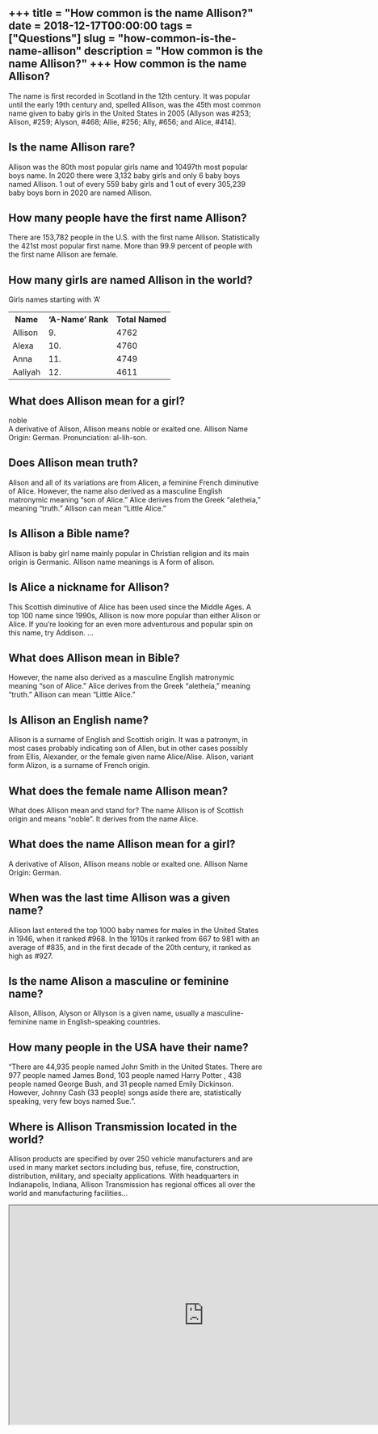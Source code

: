 +++
title = "How common is the name Allison?"
date = 2018-12-17T00:00:00
tags = ["Questions"]
slug = "how-common-is-the-name-allison"
description = "How common is the name Allison?"
+++
How common is the name Allison?
-------------------------------

The name is first recorded in Scotland in the 12th century. It was popular until the early 19th century and, spelled Allison, was the 45th most common name given to baby girls in the United States in 2005 (Allyson was #253; Alison, #259; Alyson, #468; Allie, #256; Ally, #656; and Alice, #414).

Is the name Allison rare?
-------------------------

Allison was the 80th most popular girls name and 10497th most popular boys name. In 2020 there were 3,132 baby girls and only 6 baby boys named Allison. 1 out of every 559 baby girls and 1 out of every 305,239 baby boys born in 2020 are named Allison.

How many people have the first name Allison?
--------------------------------------------

There are 153,782 people in the U.S. with the first name Allison. Statistically the 421st most popular first name. More than 99.9 percent of people with the first name Allison are female.

How many girls are named Allison in the world?
----------------------------------------------

Girls names starting with ‘A’

<table><tr><th>Name</th><th>‘A-Name’ Rank</th><th>Total Named</th></tr><tr><td>Allison</td><td>9.</td><td>4762</td></tr><tr><td>Alexa</td><td>10.</td><td>4760</td></tr><tr><td>Anna</td><td>11.</td><td>4749</td></tr><tr><td>Aaliyah</td><td>12.</td><td>4611</td></tr></table>

What does Allison mean for a girl?
----------------------------------

noble  
A derivative of Alison, Allison means noble or exalted one. Allison Name Origin: German. Pronunciation: al-lih-son.

Does Allison mean truth?
------------------------

Alison and all of its variations are from Alicen, a feminine French diminutive of Alice. However, the name also derived as a masculine English matronymic meaning “son of Alice.” Alice derives from the Greek “aletheia,” meaning “truth.” Allison can mean “Little Alice.”

Is Allison a Bible name?
------------------------

Allison is baby girl name mainly popular in Christian religion and its main origin is Germanic. Allison name meanings is A form of alison.

Is Alice a nickname for Allison?
--------------------------------

This Scottish diminutive of Alice has been used since the Middle Ages. A top 100 name since 1990s, Allison is now more popular than either Alison or Alice. If you’re looking for an even more adventurous and popular spin on this name, try Addison. …

What does Allison mean in Bible?
--------------------------------

However, the name also derived as a masculine English matronymic meaning “son of Alice.” Alice derives from the Greek “aletheia,” meaning “truth.” Allison can mean “Little Alice.”

Is Allison an English name?
---------------------------

Allison is a surname of English and Scottish origin. It was a patronym, in most cases probably indicating son of Allen, but in other cases possibly from Ellis, Alexander, or the female given name Alice/Alise. Alison, variant form Alizon, is a surname of French origin.

What does the female name Allison mean?
---------------------------------------

What does Allison mean and stand for? The name Allison is of Scottish origin and means “noble”. It derives from the name Alice.

What does the name Allison mean for a girl?
-------------------------------------------

A derivative of Alison, Allison means noble or exalted one. Allison Name Origin: German.

When was the last time Allison was a given name?
------------------------------------------------

Allison last entered the top 1000 baby names for males in the United States in 1946, when it ranked #968. In the 1910s it ranked from 667 to 981 with an average of #835, and in the first decade of the 20th century, it ranked as high as #927.

Is the name Alison a masculine or feminine name?
------------------------------------------------

Alison, Allison, Alyson or Allyson is a given name, usually a masculine-feminine name in English-speaking countries.

How many people in the USA have their name?
-------------------------------------------

“There are 44,935 people named John Smith in the United States. There are 977 people named James Bond, 103 people named Harry Potter , 438 people named George Bush, and 31 people named Emily Dickinson. However, Johnny Cash (33 people) songs aside there are, statistically speaking, very few boys named Sue.”.

Where is Allison Transmission located in the world?
---------------------------------------------------

Allison products are specified by over 250 vehicle manufacturers and are used in many market sectors including bus, refuse, fire, construction, distribution, military, and specialty applications. With headquarters in Indianapolis, Indiana, Allison Transmission has regional offices all over the world and manufacturing facilities…

<iframe allow="accelerometer; autoplay; clipboard-write; encrypted-media; gyroscope; picture-in-picture" allowfullscreen="" class="__youtube_prefs__  epyt-is-override  no-lazyload" data-no-lazy="1" data-origheight="433" data-origwidth="770" data-skipgform_ajax_framebjll="" height="433" id="_ytid_88300" loading="lazy" src="https://www.youtube.com/embed/UAHNkuowRbo?enablejsapi=1&autoplay=0&cc_load_policy=0&cc_lang_pref=&iv_load_policy=1&loop=0&modestbranding=0&rel=1&fs=1&playsinline=0&autohide=2&theme=dark&color=red&controls=1&" title="YouTube player" width="770"></iframe>